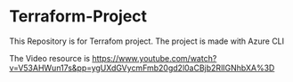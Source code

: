# Terraform-Project
This Repository is for Terrafom project. The project is made with Azure CLI 

The Video resource is 
https://www.youtube.com/watch?v=V53AHWun17s&pp=ygUXdGVycmFmb20gd2l0aCBjb2RlIGNhbXA%3D

